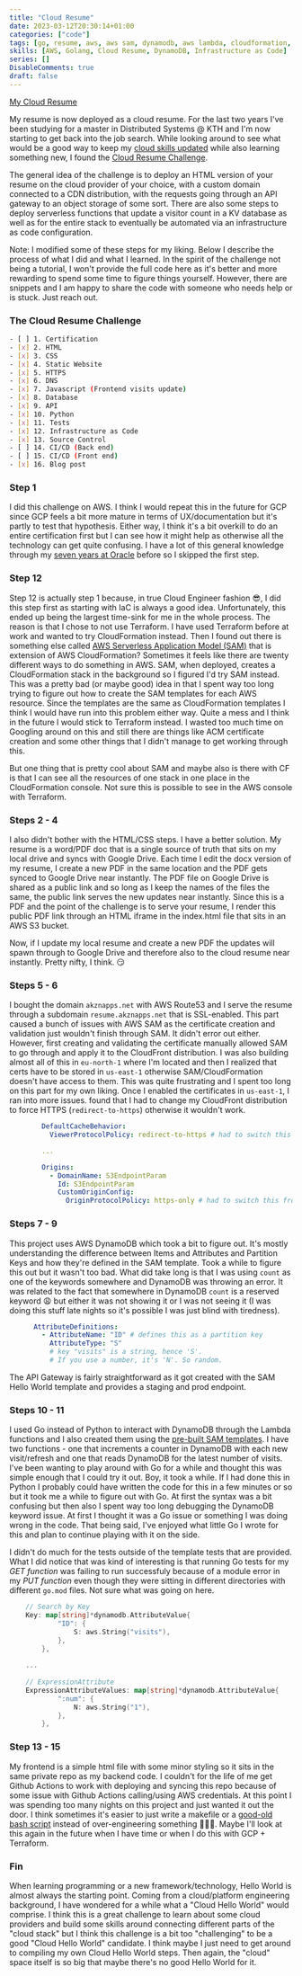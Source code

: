 ```yaml
---
title: "Cloud Resume"
date: 2023-03-12T20:30:14+01:00
categories: ["code"]
tags: [go, resume, aws, aws sam, dynamodb, aws lambda, cloudformation, cloudfront, api gateway]
skills: [AWS, Golang, Cloud Resume, DynamoDB, Infrastructure as Code]
series: []
DisableComments: true
draft: false
---
```


[My Cloud Resume](https://resume.akznapps.net/)

My resume is now deployed as a cloud resume. For the last two years I've been studying for a master in Distributed Systems @ KTH and I'm now starting to get back into the job search. While looking around to see what would be a good way to keep my [cloud skills updated](/about) while also learning something new, I found the [Cloud Resume Challenge](https://cloudresumechallenge.dev/docs/the-challenge).

The general idea of the challenge is to deploy an HTML version of your resume on the cloud provider of your choice, with a custom domain connected to a CDN distribution, with the requests going through an API gateway to an object storage of some sort. There are also some steps to deploy serverless functions that update a visitor count in a KV database as well as for the entire stack to eventually be automated via an infrastructure as code configuration. 

Note: I modified some of these steps for my liking. Below I describe the process of what I did and what I learned. In the spirit of the challenge not being a tutorial, I won't provide the full code here as it's better and more rewarding to spend some time to figure things yourself. However, there are snippets and I am happy to share the code with someone who needs help or is stuck. Just reach out.

### The Cloud Resume Challenge
```bash
- [ ] 1. Certification
- [x] 2. HTML
- [x] 3. CSS
- [x] 4. Static Website
- [x] 5. HTTPS
- [x] 6. DNS
- [x] 7. Javascript (Frontend visits update)
- [x] 8. Database
- [x] 9. API
- [x] 10. Python
- [x] 11. Tests
- [x] 12. Infrastructure as Code
- [x] 13. Source Control
- [ ] 14. CI/CD (Back end)
- [ ] 15. CI/CD (Front end)
- [x] 16. Blog post
```

### Step 1

I did this challenge on AWS. I think I would repeat this in the future for GCP since GCP feels a bit more mature in terms of UX/documentation but it's partly to test that hypothesis. Either way, I think it's a bit overkill to do an entire certification first but I can see how it might help as otherwise all the technology can get quite confusing. I have a lot of this general knowledge through my [seven years at Oracle](/about) before so I skipped the first step.

### Step 12

Step 12 is actually step 1 because, in true Cloud Engineer fashion 😎, I did this step first as starting with IaC is always a good idea. Unfortunately, this ended up being the largest time-sink for me in the whole process. The reason is that I chose to not use Terraform. I have used Terraform before at work and wanted to try CloudFormation instead. Then I found out there is something else called [AWS Serverless Application Model (SAM)](https://docs.aws.amazon.com/serverless-application-model/latest/developerguide/what-is-sam.html) that is extension of AWS CloudFormation? Sometimes it feels like there are twenty different ways to do something in AWS. SAM, when deployed, creates a CloudFormation stack in the background so I figured I'd try SAM instead. This was a pretty bad (or maybe good) idea in that I spent way too long trying to figure out how to create the SAM templates for each AWS resource. Since the templates are the same as CloudFormation templates I think I would have run into this problem either way. Quite a mess and I think in the future I would stick to Terraform instead. I wasted too much time on Googling around on this and still there are things like ACM certificate creation and some other things that I didn't manage to get working through this.

But one thing that is pretty cool about SAM and maybe also is there with CF is that I can see all the resources of one stack in one place in the CloudFormation console. Not sure this is possible to see in the AWS console with Terraform.

### Steps 2 - 4

I also didn't bother with the HTML/CSS steps. I have a better solution. My resume is a word/PDF doc that is a single source of truth that sits on my local drive and syncs with Google Drive. Each time I edit the docx version of my resume, I create a new PDF in the same location and the PDF gets synced to Google Drive near instantly. The PDF file on Google Drive is shared as a public link and so long as I keep the names of the files the same, the public link serves the new updates near instantly. Since this is a PDF and the point of the challenge is to serve your resume, I render this public PDF link through an HTML iframe in the index.html file that sits in an AWS S3 bucket.

Now, if I update my local resume and create a new PDF the updates will spawn through to Google Drive and therefore also to the cloud resume near instantly. Pretty nifty, I think. 😏

### Steps 5 - 6 

I bought the domain `akznapps.net` with AWS Route53 and I serve the resume through a subdomain `resume.akznapps.net` that is SSL-enabled. This part caused a bunch of issues with AWS SAM as the certificate creation and validation just wouldn't finish through SAM. It didn't error out either. However, first creating and validating the certificate manually allowed SAM to go through and apply it to the CloudFront distribution. I was also building almost all of this in `eu-north-1` where I'm located and then I realized that certs have to be stored in `us-east-1` otherwise SAM/CloudFormation doesn't have access to them. This was quite frustrating and I spent too long on this part for my own liking. Once I enabled the certificates in `us-east-1`, I ran into more issues. found that I had to change my CloudFront distribution to force HTTPS (`redirect-to-https`) otherwise it wouldn't work.

```yaml
        DefaultCacheBehavior:
          ViewerProtocolPolicy: redirect-to-https # had to switch this from 'allow-all' to force certs to work

        ...

        Origins:
          - DomainName: S3EndpointParam
            Id: S3EndpointParam
            CustomOriginConfig:
              OriginProtocolPolicy: https-only # had to switch this from 'allow-all' to force certs to work
```
        

### Steps 7 - 9

This project uses AWS DynamoDB which took a bit to figure out. It's mostly understanding the difference between Items and Attributes and Partition Keys and how they're defined in the SAM template. Took a while to figure this out but it wasn't too bad. What did take long is that I was using `count` as one of the keywords somewhere and DynamoDB was throwing an error. It was related to the fact that somewhere in DynamoDB `count` is a reserved keyword 😩 but either it was not showing it or I was not seeing it (I was doing this stuff late nights so it's possible I was just blind with tiredness).

```yaml
      AttributeDefinitions:
        - AttributeName: "ID" # defines this as a partition key
          AttributeType: "S" 
          # key "visits" is a string, hence 'S'.
          # If you use a number, it's 'N'. So random.
```    

The API Gateway is fairly straightforward as it got created with the SAM Hello World template and provides a staging and prod endpoint.

### Steps 10 - 11

I used Go instead of Python to interact with DynamoDB through the Lambda functions and I also created them using the [pre-built SAM templates](https://docs.aws.amazon.com/lambda/latest/dg/go-image.html). I have two functions - one that increments a counter in DynamoDB with each new visit/refresh and one that reads DynamoDB for the latest number of visits. I've been wanting to play around with Go for a while and thought this was simple enough that I could try it out. Boy, it took a while. If I had done this in Python I probably could have written the code for this in a few minutes or so but it took me a while to figure out with Go. At first the syntax was a bit confusing but then also I spent way too long debugging the DynamoDB keyword issue. At first I thought it was a Go issue or something I was doing wrong in the code. That being said, I've enjoyed what little Go I wrote for this and plan to continue playing with it on the side.

I didn't do much for the tests outside of the template tests that are provided. What I did notice that was kind of interesting is that running Go tests for my _GET function_ was failing to run successfuly because of a module error in my _PUT function_ even though they were sitting in different directories with different `go.mod` files. Not sure what was going on here.

```go
    // Search by Key
    Key: map[string]*dynamodb.AttributeValue{
			"ID": {
				S: aws.String("visits"),
			},
		},
    
    ...
    
    // ExpressionAttribute
    ExpressionAttributeValues: map[string]*dynamodb.AttributeValue{
			":num": {
				N: aws.String("1"),
			},
		},
```

### Step 13 - 15

My frontend is a simple html file with some minor styling so it sits in the same private repo as my backend code. I couldn't for the life of me get Github Actions to work with deploying and syncing this repo because of some issue with Github Actions calling/using AWS credentials. At this point I was spending too many nights on this project and just wanted it out the door. I think sometimes it's easier to just write a makefile or a [good-old bash script](/code/netlify-deploys) instead of over-engineering something 🤷🏻‍♂️. Maybe I'll look at this again in the future when I have time or when I do this with GCP + Terraform.

### Fin

When learning programming or a new framework/technology, Hello World is almost always the starting point. Coming from a cloud/platform engineering background, I have wondered for a while what a "Cloud Hello World" would comprise. I think this is a great challenge to learn about some cloud providers and build some skills around connecting different parts of the "cloud stack" but I think this challenge is a bit too "challenging" to be a good "Cloud Hello World" candidate. I think maybe I just need to get around to compiling my own Cloud Hello World steps. Then again, the "cloud" space itself is so big that maybe there's no good Hello World for it.


<br>